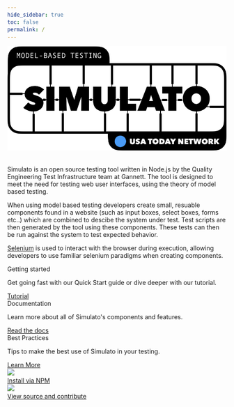 ```yaml
---
hide_sidebar: true
toc: false
permalink: /
---
```


<div class="container">
  <div class="row">
    <div class="col-md-offset-3 col-md-6">
      <img class="img-responsive center-block" src="assets/simulato-logo.png" alt="Simulato">
    </div>
  </div>
</div>
<br />

Simulato is an open source testing tool written in Node.js by the Quality Engineering Test Infrastructure team at Gannett. The tool is designed to meet the need for testing web user interfaces, using the theory of model based testing.

When using model based testing developers create small, resuable components found in a website (such as input boxes, select boxes, forms etc..) which are combined to descibe the system under test. Test scripts are then generated by the tool using these components. These tests can then be run against the system to test expected behavior.

[Selenium](https://www.seleniumhq.org/) is used to interact with the browser during execution, allowing developers to use familiar selenium paradigms when creating components.

<div class="row">
         <div class="col-md-4 col-sm-6">
             <div class="panel panel-default text-center">
                 <div class="panel-heading">
                     <span class="fa-stack fa-5x">
                           <i class="fa fa-circle fa-stack-2x text-primary"></i>
                           <i class="fa fa-walking fa-stack-1x fa-inverse"></i>
                     </span>
                 </div>
                 <div class="panel-body">
                     <div class="home-card">Getting started</div>
                     <p>Get going fast with our Quick Start guide or dive deeper with our tutorial.</p>
                     <a href="/tutorial/" class="btn btn-primary">Tutorial</a>
                 </div>
             </div>
         </div>
         <div class="col-md-4 col-sm-6">
             <div class="panel panel-default text-center">
                 <div class="panel-heading">
                     <span class="fa-stack fa-5x">
                           <i class="fa fa-circle fa-stack-2x text-primary"></i>
                           <i class="fa fa-book fa-stack-1x fa-inverse"></i>
                     </span>
                 </div>
                 <div class="panel-body">
                     <div class="home-card">Documentation</div>
                     <p>Learn more about all of Simulato's components and features.</p>
                     <a href="/documentation/" class="btn btn-primary">Read the docs</a>
                 </div>
             </div>
         </div>
         <div class="col-md-4 col-sm-6">
             <div class="panel panel-default text-center">
                 <div class="panel-heading">
                     <span class="fa-stack fa-5x">
                           <i class="fa fa-circle fa-stack-2x text-primary"></i>
                           <i class="fa fa-star fa-stack-1x fa-inverse"></i>
                     </span>
                 </div>
                 <div class="panel-body">
                     <div class="home-card">Best Practices</div>
                     <p>Tips to make the best use of Simulato in your testing.</p>
                     <a href="/best-practices/" class="btn btn-primary">Learn More</a>
                 </div>
             </div>
         </div>
</div>

<div class="row">
         <div class="col-md-6">
            <a href="https://www.npmjs.com/package/simulato">
                <div class="panel panel-default text-center">
                    <div class="panel-heading">
                        <img class="ext-logo" src="/assets/npm-logo.png">
                        <br />
                        <div class="home-card">Install via NPM</div>
                    </div>
                </div>
            </a>
         </div>
         <div class="col-md-6">
            <a href="https://github.com/gannettdigital/simulato">
                <div class="panel panel-default text-center">
                    <div class="panel-heading">
                        <img class="ext-logo" src="/assets/github-mark.png">
                        <br />
                        <div class="home-card">View source and contribute</div>
                    </div>
                </div>
            </a>
         </div>
</div>